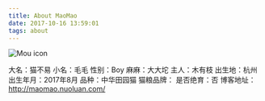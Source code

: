 ```yaml
---
title: About MaoMao
date: 2017-10-16 13:59:01
tags: about
---
```


![Mou icon](http://mmimg.nuoluan.com/blog/20171017/4.jpg?imageView2/0/w/600)

大名：猫不易
小名：毛毛
性别：Boy
麻麻：大大坨
主人：木有枝
出生地：杭州
出生年月：2017年8月
品种：中华田园猫
猫粮品牌：
是否绝育：否
博客地址：http://maomao.nuoluan.com/

